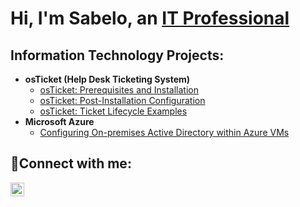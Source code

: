 <h1>Hi, I'm Sabelo, an <a href="[https://linkedin.com/in/sabelo-ndala](https://www.linkedin.com/in/sabelo-ndala-a336a7310/?utm_source=share&utm_campaign=share_via&utm_content=profile&utm_medium=android_app)">IT Professional</a></h1>

<h2> Information Technology Projects:</h2>

- <b>osTicket (Help Desk Ticketing System)</b>
  - [osTicket: Prerequisites and Installation](https://github.com/Ndalasabelo/osticket-prereqs)
  - [osTicket: Post-Installation Configuration](https://github.com/Ndalasabelo/post-install-config)
  - [osTicket: Ticket Lifecycle Examples](https://github.com/Ndalasabelo/Ticket-Lifecycle-Examples)
- <b>Microsoft Azure</b>
  - [Configuring On-premises Active Directory within Azure VMs](https://github.com/Ndalasabelo/configure-ad)
  

<h2>🤳Connect with me:</h2>

[<img align="left" alt="Josh | LinkedIn" width="22px" src="https://cdn.jsdelivr.net/npm/simple-icons@v3/icons/linkedin.svg" />][linkedin]



[linkedin]: https://linkedin.com/in/Josh




[linkedin]:https://www.linkedin.com/in/sabelo-ndala-b62826325



